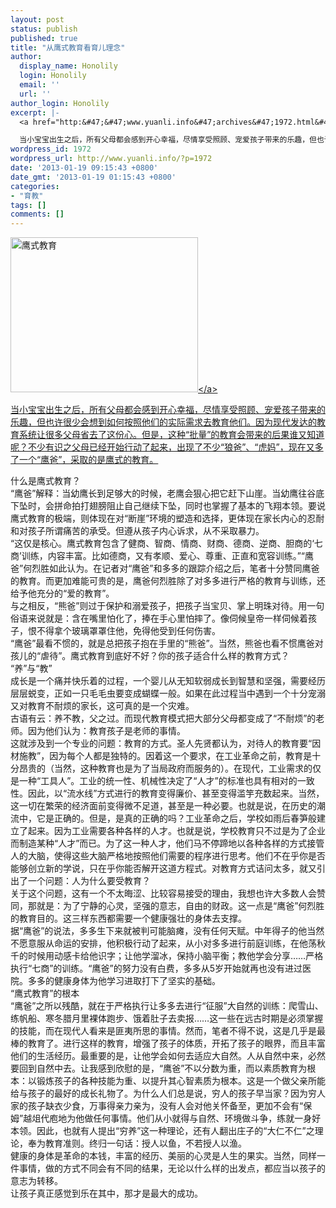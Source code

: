 ```yaml
---
layout: post
status: publish
published: true
title: "从鹰式教育看育儿理念"
author:
  display_name: Honolily
  login: Honolily
  email: ''
  url: ''
author_login: Honolily
excerpt: |-
  <a href="http:&#47;&#47;www.yuanli.info&#47;archives&#47;1972.html&#47;01300000633919132913976877962_s" rel="attachment wp-att-2029"><img src="http:&#47;&#47;www.yuanli.info&#47;wp-content&#47;uploads&#47;2013&#47;01&#47;01300000633919132913976877962_s.jpg" alt="鹰式教育" width="300" height="248" class="aligncenter size-full wp-image-2029" &#47;><&#47;a>

  当小宝宝出生之后，所有父母都会感到开心幸福，尽情享受照顾、宠爱孩子带来的乐趣，但也许很少会想到如何按照他们的实际需求去教育他们。因为现代发达的教育系统让很多父母省去了这份心。但是，这种&ldquo;批量&rdquo;的教育会带来的后果谁又知道呢？不少有识之父母已经开始行动了起来，出现了不少&ldquo;狼爸&rdquo;、&ldquo;虎妈&rdquo;，现在又多了一个&ldquo;鹰爸&rdquo;，采取的是鹰式的教育。
wordpress_id: 1972
wordpress_url: http://www.yuanli.info/?p=1972
date: '2013-01-19 09:15:43 +0800'
date_gmt: '2013-01-19 01:15:43 +0800'
categories:
- "育教"
tags: []
comments: []
---
```

<p><a href="http:&#47;&#47;www.yuanli.info&#47;archives&#47;1972.html&#47;01300000633919132913976877962_s" rel="attachment wp-att-2029"><img src="http:&#47;&#47;www.yuanli.info&#47;wp-content&#47;uploads&#47;2013&#47;01&#47;01300000633919132913976877962_s.jpg" alt="鹰式教育" width="300" height="248" class="aligncenter size-full wp-image-2029" &#47;><&#47;a></p>
<p>当小宝宝出生之后，所有父母都会感到开心幸福，尽情享受照顾、宠爱孩子带来的乐趣，但也许很少会想到如何按照他们的实际需求去教育他们。因为现代发达的教育系统让很多父母省去了这份心。但是，这种&ldquo;批量&rdquo;的教育会带来的后果谁又知道呢？不少有识之父母已经开始行动了起来，出现了不少&ldquo;狼爸&rdquo;、&ldquo;虎妈&rdquo;，现在又多了一个&ldquo;鹰爸&rdquo;，采取的是鹰式的教育。<a id="more"></a><a id="more-1972"></a></p>
<p>什么是鹰式教育？<br />
&ldquo;鹰爸&rdquo;解释：当幼鹰长到足够大的时候，老鹰会狠心把它赶下山崖。当幼鹰往谷底下坠时，会拼命拍打翅膀阻止自己继续下坠，同时也掌握了基本的飞翔本领。要说鹰式教育的极端，则体现在对&ldquo;断崖&rdquo;环境的塑造和选择，更体现在家长内心的忍耐和对孩子所谓痛苦的承受。但遵从孩子内心诉求，从不采取暴力。<br />
&ldquo;这仅是核心。鹰式教育包含了健商、智商、情商、财商、德商、逆商、胆商的&lsquo;七商&rsquo;训练，内容丰富。比如德商，又有孝顺、爱心、尊重、正直和宽容训练。&rdquo;&ldquo;鹰爸&rdquo;何烈胜如此认为。在记者对&ldquo;鹰爸&rdquo;和多多的跟踪介绍之后，笔者十分赞同鹰爸的教育。而更加难能可贵的是，鹰爸何烈胜除了对多多进行严格的教育与训练，还给予他充分的&ldquo;爱的教育&rdquo;。<br />
与之相反，&ldquo;熊爸&rdquo;则过于保护和溺爱孩子，把孩子当宝贝、掌上明珠对待。用一句俗语来说就是：含在嘴里怕化了，捧在手心里怕摔了。像伺候皇帝一样伺候着孩子，恨不得拿个玻璃罩罩住他，免得他受到任何伤害。<br />
&ldquo;鹰爸&rdquo;最看不惯的，就是总把孩子抱在手里的&ldquo;熊爸&rdquo;。当然，熊爸也看不惯鹰爸对孩儿的&ldquo;虐待&rdquo;。鹰式教育到底好不好？你的孩子适合什么样的教育方式？<br />
&ldquo;养&rdquo;与&ldquo;教&rdquo;<br />
成长是一个痛并快乐着的过程，一个婴儿从无知软弱成长到智慧和坚强，需要经历层层蜕变，正如一只毛毛虫要变成蝴蝶一般。如果在此过程当中遇到一个十分宠溺又对教育不耐烦的家长，这可真的是一个灾难。<br />
古语有云：养不教，父之过。而现代教育模式把大部分父母都变成了&ldquo;不耐烦&rdquo;的老师。因为他们认为：教育孩子是老师的事情。<br />
这就涉及到一个专业的问题：教育的方式。圣人先贤都认为，对待人的教育要&ldquo;因材施教&rdquo;，因为每个人都是独特的。因着这一个要求，在工业革命之前，教育是十分昂贵的（当然，这种教育也是为了当局政府而服务的）。在现代，工业需求的仅是一种&ldquo;工具人&rdquo;。工业的统一性、机械性决定了&ldquo;人才&rdquo;的标准也具有相对的一致性。因此，以&ldquo;流水线&rdquo;方式进行的教育变得廉价、甚至变得滥竽充数起来。当然，这一切在繁荣的经济面前变得微不足道，甚至是一种必要。也就是说，在历史的潮流中，它是正确的。但是，是真的正确的吗？工业革命之后，学校如雨后春笋般建立了起来。因为工业需要各种各样的人才。也就是说，学校教育只不过是为了企业而制造某种&ldquo;人才&rdquo;而已。为了这一种人才，他们马不停蹄地以各种各样的方式接管人的大脑，使得这些大脑严格地按照他们需要的程序进行思考。他们不在乎你是否能够创立新的学说，只在乎你能否解开这道方程式。对教育方式诘问太多，就又引出了一个问题：人为什么要受教育？<br />
关于这个问题，这有一个不太晦涩、比较容易接受的理由，我想也许大多数人会赞同，那就是：为了宁静的心灵，坚强的意志，自由的财政。这一点是&ldquo;鹰爸&rdquo;何烈胜的教育目的。这三样东西都需要一个健康强壮的身体去支撑。<br />
据&ldquo;鹰爸&rdquo;的说法，多多生下来就被判可能脑瘫，没有任何天赋。中年得子的他当然不愿意服从命运的安排，他积极行动了起来，从小对多多进行前庭训练，在他荡秋千的时候用动感卡给他识字；让他学溜冰，保持小脑平衡；教他学会分享&hellip;&hellip;严格执行&ldquo;七商&rdquo;的训练。&ldquo;鹰爸&rdquo;的努力没有白费，多多从5岁开始就再也没有进过医院。多多的健康身体为他学习进取打下了坚实的基础。<br />
&ldquo;鹰式教育&rdquo;的根本<br />
&ldquo;鹰爸&rdquo;之所以残酷，就在于严格执行让多多去进行&ldquo;征服&rdquo;大自然的训练：爬雪山、练帆船、寒冬腊月里裸体跑步、饿着肚子去卖报&hellip;&hellip;这一些在远古时期是必须掌握的技能，而在现代人看来是匪夷所思的事情。然而，笔者不得不说，这是几乎是最棒的教育了。进行这样的教育，增强了孩子的体质，开拓了孩子的眼界，而且丰富他们的生活经历。最重要的是，让他学会如何去适应大自然。人从自然中来，必然要回到自然中去。让我感到欣慰的是，&ldquo;鹰爸&rdquo;不以分数为重，而以素质教育为根本：以锻炼孩子的各种技能为重、以提升其心智素质为根本。这是一个做父亲所能给与孩子的最好的成长礼物了。为什么人们总是说，穷人的孩子早当家？因为穷人家的孩子缺衣少食，万事得亲力亲为，没有人会对他关怀备至，更加不会有&ldquo;保姆&rdquo;越俎代庖地为他做任何事情。他们从小就得与自然、环境做斗争，练就一身好本领。因此，也就有人提出&ldquo;穷养&rdquo;这一种理论，还有人翻出庄子的&ldquo;大仁不仁&rdquo;之理论，奉为教育准则。终归一句话：授人以鱼，不若授人以渔。<br />
健康的身体是革命的本钱，丰富的经历、美丽的心灵是人生的果实。当然，同样一件事情，做的方式不同会有不同的结果，无论以什么样的出发点，都应当以孩子的意志为转移。<br />
让孩子真正感觉到乐在其中，那才是最大的成功。</p>
